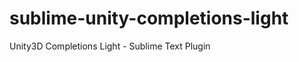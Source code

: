 sublime-unity-completions-light
===============================

Unity3D Completions Light - Sublime Text Plugin
